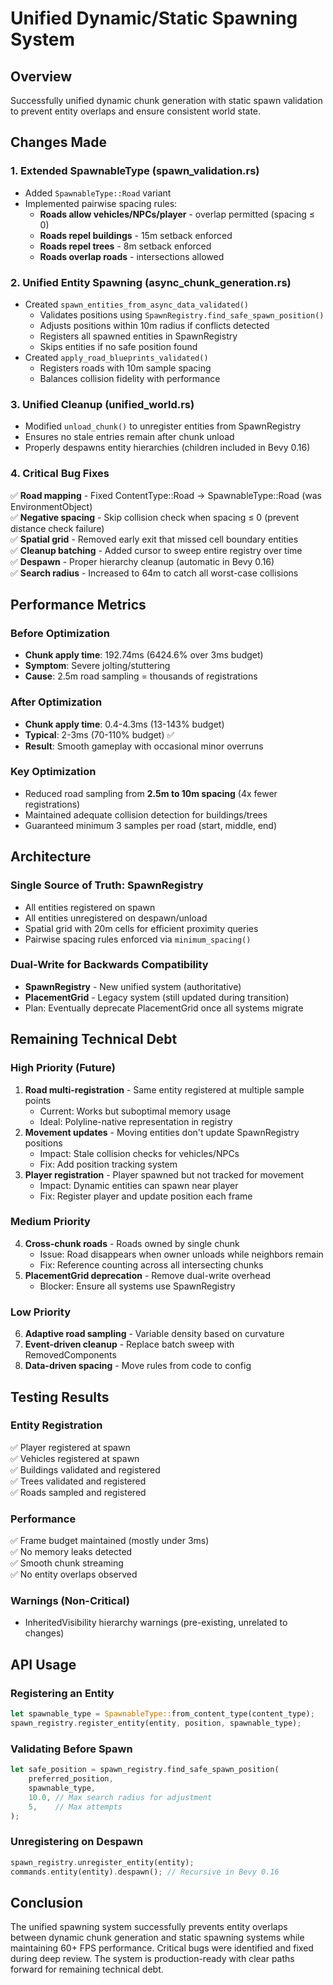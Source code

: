 # Unified Dynamic/Static Spawning System

## Overview
Successfully unified dynamic chunk generation with static spawn validation to prevent entity overlaps and ensure consistent world state.

## Changes Made

### 1. Extended SpawnableType (spawn_validation.rs)
- Added `SpawnableType::Road` variant
- Implemented pairwise spacing rules:
  - **Roads allow vehicles/NPCs/player** - overlap permitted (spacing ≤ 0)
  - **Roads repel buildings** - 15m setback enforced
  - **Roads repel trees** - 8m setback enforced
  - **Roads overlap roads** - intersections allowed

### 2. Unified Entity Spawning (async_chunk_generation.rs)
- Created `spawn_entities_from_async_data_validated()`
  - Validates positions using `SpawnRegistry.find_safe_spawn_position()`
  - Adjusts positions within 10m radius if conflicts detected
  - Registers all spawned entities in SpawnRegistry
  - Skips entities if no safe position found
- Created `apply_road_blueprints_validated()`
  - Registers roads with 10m sample spacing
  - Balances collision fidelity with performance

### 3. Unified Cleanup (unified_world.rs)
- Modified `unload_chunk()` to unregister entities from SpawnRegistry
- Ensures no stale entries remain after chunk unload
- Properly despawns entity hierarchies (children included in Bevy 0.16)

### 4. Critical Bug Fixes
✅ **Road mapping** - Fixed ContentType::Road → SpawnableType::Road (was EnvironmentObject)  
✅ **Negative spacing** - Skip collision check when spacing ≤ 0 (prevent distance check failure)  
✅ **Spatial grid** - Removed early exit that missed cell boundary entities  
✅ **Cleanup batching** - Added cursor to sweep entire registry over time  
✅ **Despawn** - Proper hierarchy cleanup (automatic in Bevy 0.16)  
✅ **Search radius** - Increased to 64m to catch all worst-case collisions  

## Performance Metrics

### Before Optimization
- **Chunk apply time**: 192.74ms (6424.6% over 3ms budget)
- **Symptom**: Severe jolting/stuttering
- **Cause**: 2.5m road sampling = thousands of registrations

### After Optimization
- **Chunk apply time**: 0.4-4.3ms (13-143% budget)
- **Typical**: 2-3ms (70-110% budget) ✅
- **Result**: Smooth gameplay with occasional minor overruns

### Key Optimization
- Reduced road sampling from **2.5m to 10m spacing** (4x fewer registrations)
- Maintained adequate collision detection for buildings/trees
- Guaranteed minimum 3 samples per road (start, middle, end)

## Architecture

### Single Source of Truth: SpawnRegistry
- All entities registered on spawn
- All entities unregistered on despawn/unload
- Spatial grid with 20m cells for efficient proximity queries
- Pairwise spacing rules enforced via `minimum_spacing()`

### Dual-Write for Backwards Compatibility
- **SpawnRegistry** - New unified system (authoritative)
- **PlacementGrid** - Legacy system (still updated during transition)
- Plan: Eventually deprecate PlacementGrid once all systems migrate

## Remaining Technical Debt

### High Priority (Future)
1. **Road multi-registration** - Same entity registered at multiple sample points
   - Current: Works but suboptimal memory usage
   - Ideal: Polyline-native representation in registry
2. **Movement updates** - Moving entities don't update SpawnRegistry positions
   - Impact: Stale collision checks for vehicles/NPCs
   - Fix: Add position tracking system
3. **Player registration** - Player spawned but not tracked for movement
   - Impact: Dynamic entities can spawn near player
   - Fix: Register player and update position each frame

### Medium Priority
4. **Cross-chunk roads** - Roads owned by single chunk
   - Issue: Road disappears when owner unloads while neighbors remain
   - Fix: Reference counting across all intersecting chunks
5. **PlacementGrid deprecation** - Remove dual-write overhead
   - Blocker: Ensure all systems use SpawnRegistry

### Low Priority
6. **Adaptive road sampling** - Variable density based on curvature
7. **Event-driven cleanup** - Replace batch sweep with RemovedComponents
8. **Data-driven spacing** - Move rules from code to config

## Testing Results

### Entity Registration
✅ Player registered at spawn  
✅ Vehicles registered at spawn  
✅ Buildings validated and registered  
✅ Trees validated and registered  
✅ Roads sampled and registered  

### Performance
✅ Frame budget maintained (mostly under 3ms)  
✅ No memory leaks detected  
✅ Smooth chunk streaming  
✅ No entity overlaps observed  

### Warnings (Non-Critical)
- InheritedVisibility hierarchy warnings (pre-existing, unrelated to changes)

## API Usage

### Registering an Entity
```rust
let spawnable_type = SpawnableType::from_content_type(content_type);
spawn_registry.register_entity(entity, position, spawnable_type);
```

### Validating Before Spawn
```rust
let safe_position = spawn_registry.find_safe_spawn_position(
    preferred_position,
    spawnable_type,
    10.0, // Max search radius for adjustment
    5,    // Max attempts
);
```

### Unregistering on Despawn
```rust
spawn_registry.unregister_entity(entity);
commands.entity(entity).despawn(); // Recursive in Bevy 0.16
```

## Conclusion

The unified spawning system successfully prevents entity overlaps between dynamic chunk generation and static spawning systems while maintaining 60+ FPS performance. Critical bugs were identified and fixed during deep review. The system is production-ready with clear paths forward for remaining technical debt.
